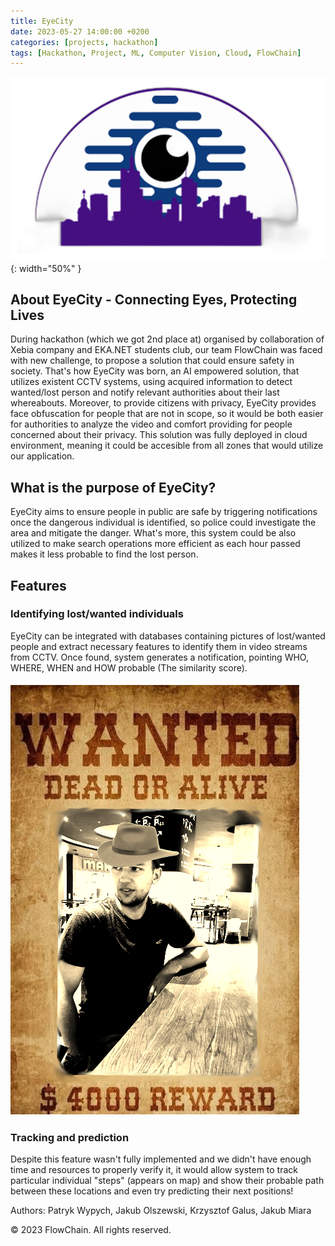 ```yaml
---
title: EyeCity
date: 2023-05-27 14:00:00 +0200
categories: [projects, hackathon]
tags: [Hackathon, Project, ML, Computer Vision, Cloud, FlowChain]
---
```


![EyeCity Logo](/assets/img/EyeCity_logo.png){: width="50%" }

## About EyeCity - Connecting Eyes, Protecting Lives
During hackathon (which we got 2nd place at) organised by collaboration of Xebia company and EKA.NET students club, our team FlowChain was faced with new challenge, to propose a solution that could ensure safety in society. That's how EyeCity was born, an AI empowered solution, that utilizes existent CCTV systems, using acquired information to detect wanted/lost person and notify relevant authorities about their last whereabouts. Moreover, to provide citizens with privacy, EyeCity provides face obfuscation for people that are not in scope, so it would be both easier for authorities to analyze the video and comfort providing for people concerned about their privacy. This solution was fully deployed in cloud environment, meaning it could be accesible from all zones that would utilize our application.   

## What is the purpose of EyeCity?
EyeCity aims to ensure people in public are safe by triggering notifications once the dangerous individual is identified, so police could investigate the area and mitigate the danger. What's more, this system could be also utilized to make search operations more efficient as each hour passed makes it less probable to find the lost person.

## Features

### Identifying lost/wanted individuals
EyeCity can be integrated with databases containing pictures of lost/wanted people and extract necessary features to identify them in video streams from CCTV. Once found, system generates a notification, pointing WHO, WHERE, WHEN and HOW probable (The similarity score).


![Gal Wanted](/assets/img/Gal_wanted.png)

### Tracking and prediction
Despite this feature wasn't fully implemented and we didn't have enough time and resources to properly verify it, it would allow system to track particular individual "steps" (appears on map) and show their probable path between these locations and even try predicting their next positions!

Authors: Patryk Wypych, Jakub Olszewski, Krzysztof Galus, Jakub Miara

© 2023 FlowChain. All rights reserved.